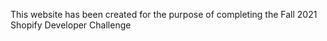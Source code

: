 This website has been created for the purpose of completing the Fall 2021 Shopify Developer Challenge
